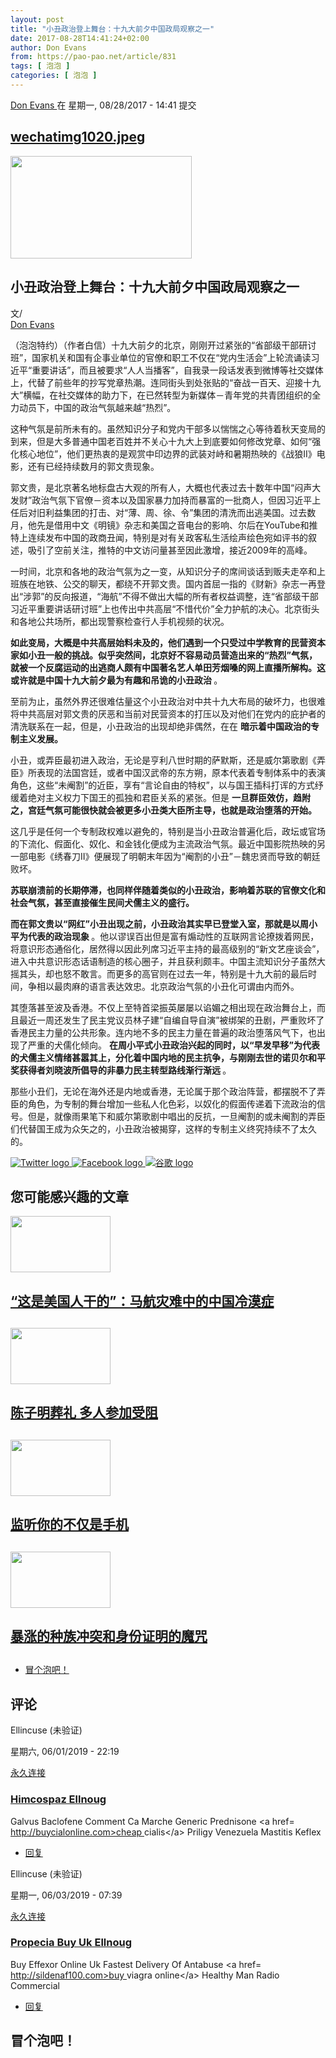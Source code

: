 ```yaml
---
layout: post
title: "小丑政治登上舞台：十九大前夕中国政局观察之一"
date: 2017-08-28T14:41:24+02:00
author: Don Evans
from: https://pao-pao.net/article/831
tags: [ 泡泡 ]
categories: [ 泡泡 ]
---
```


<section class="clearfix" id="content" role="main">
 <div class="region region-content">
  <div class="block block-system" id="block-system-main">
   <div class="content">
    <div about="/article/831" class="node node-pao-pao-article node-promoted node-sticky node-full view-mode-full clearfix" id="node-831" typeof="sioc:Item foaf:Document">
     <span class="rdf-meta element-hidden" content="小丑政治登上舞台：十九大前夕中国政局观察之一" property="dc:title">
     </span>
     <span class="rdf-meta element-hidden" content="2" datatype="xsd:integer" property="sioc:num_replies">
     </span>
     <div class="submitted">
      <span content="2017-08-28T14:41:24+02:00" datatype="xsd:dateTime" property="dc:date dc:created" rel="sioc:has_creator">
       <a about="/author/1552" class="username" datatype="" href="/author/1552" property="foaf:name" title="查看用户资料" typeof="sioc:UserAccount" xml:lang="">
        Don Evans
       </a>
       在 星期一, 08/28/2017 - 14:41 提交
      </span>
     </div>
     <div class="content">
      <div class="field field-name-field-image field-type-image field-label-hidden">
       <div class="field-items">
        <div class="field-item even">
         <div class="file file-image file-image-jpeg" id="file-1984--2">
          <h2 class="element-invisible">
           <a href="/file/1984">
            wechatimg1020.jpeg
           </a>
          </h2>
          <div class="content">
           <img alt="" height="164" src="https://pao-pao.net/sites/pao-pao.net/files/styles/article_detail/public/wechatimg1020.jpeg?itok=-DSBK_6M" title="" typeof="foaf:Image" width="290"/>
          </div>
         </div>
        </div>
       </div>
      </div>
      <div class="field field-name-title field-type-ds field-label-hidden">
       <div class="field-items">
        <div class="field-item even" property="dc:title">
         <h1 class="page-title">
          小丑政治登上舞台：十九大前夕中国政局观察之一
         </h1>
        </div>
       </div>
      </div>
      <div class="field-name-author">
       <div class="label-inline">
        文/
       </div>
       <a about="/author/1552" class="username" datatype="" href="/author/1552" property="foaf:name" title="查看用户资料" typeof="sioc:UserAccount" xml:lang="">
        Don Evans
       </a>
      </div>
      <div class="field field-name-body field-type-text-with-summary field-label-hidden">
       <div class="field-items">
        <div class="field-item even" property="content:encoded">
         <p>
          （泡泡特约）（作者白信）十九大前夕的北京，刚刚开过紧张的“省部级干部研讨班”，国家机关和国有企事业单位的官僚和职工不仅在“党内生活会”上轮流诵读习近平“重要讲话”，而且被要求“人人当播客”，自我录一段话发表到微博等社交媒体上，代替了前些年的抄写党章热潮。连同街头到处张贴的“奋战一百天、迎接十九大”横幅，在社交媒体的助力下，在已然转型为新媒体－青年党的共青团组织的全力动员下，中国的政治气氛越来越“热烈”。
         </p>
         <p>
          这种气氛是前所未有的。虽然知识分子和党内干部多以惴惴之心等待着秋天变局的到来，但是大多普通中国老百姓并不关心十九大上到底要如何修改党章、如何“强化核心地位”，他们更热衷的是观赏中印边界的武装对峙和暑期热映的《战狼II》电影，还有已经持续数月的郭文贵现象。
         </p>
         <p>
          郭文贵，是北京著名地标盘古大观的所有人，大概也代表过去十数年中国“闷声大发财”政治气氛下官僚－资本以及国家暴力加持而暴富的一批商人，但因习近平上任后对旧利益集团的打击、对“薄、周、徐、令”集团的清洗而出逃美国。过去数月，他先是借用中文《明镜》杂志和美国之音电台的影响、尔后在YouTube和推特上连续发布中国的政商丑闻，特别是对有关政客私生活绘声绘色宛如评书的叙述，吸引了空前关注，推特的中文访问量甚至因此激增，接近2009年的高峰。
         </p>
         <p>
          一时间，北京和各地的政治气氛为之一变，从知识分子的席间谈话到贩夫走卒和上班族在地铁、公交的聊天，都绕不开郭文贵。国内首屈一指的《财新》杂志一再登出“涉郭”的反向报道，“海航”不得不做出大幅的所有者权益调整，连“省部级干部习近平重要讲话研讨班”上也传出中共高层“不惜代价”全力护航的决心。北京街头和各地公共场所，都出现警察检查行人手机视频的状况。
         </p>
         <p>
          <strong>
           如此变局，大概是中共高层始料未及的，他们遇到一个只受过中学教育的民营资本家如小丑一般的挑战。似乎突然间，北京好不容易动员营造出来的“热烈”气氛，就被一个反腐运动的出逃商人颇有中国著名艺人单田芳烟嗓的网上直播所解构。这或许就是中国十九大前夕最为有趣和吊诡的小丑政治
          </strong>
          。
         </p>
         <p>
          至前为止，虽然外界还很难估量这个小丑政治对中共十九大布局的破坏力，也很难将中共高层对郭文贵的厌恶和当前对民营资本的打压以及对他们在党内的庇护者的清洗联系在一起，但是，小丑政治的出现却绝非偶然，在在
          <strong>
           暗示着中国政治的专制主义发展。
          </strong>
         </p>
         <p>
          小丑，或弄臣最初进入政治，无论是亨利八世时期的萨默斯，还是威尔第歌剧《弄臣》所表现的法国宫廷，或者中国汉武帝的东方朔，原本代表着专制体系中的表演角色，这些“未阉割”的近臣，享有“言论自由的特权”，以与国王插科打诨的方式纾缓着绝对主义权力下国王的孤独和君臣关系的紧张。但是
          <strong>
           一旦群臣效仿，趋附之，宫廷气氛可能很快就会被更多小丑类大臣所主导，也就是政治堕落的开始。
          </strong>
         </p>
         <p>
          这几乎是任何一个专制政权难以避免的，特别是当小丑政治普遍化后，政坛或官场的下流化、假面化、奴化、和金钱化便成为主流政治气氛。最近中国影院热映的另一部电影《绣春刀II》便展现了明朝末年因为“阉割的小丑”－魏忠贤而导致的朝廷败坏。
         </p>
         <p>
          <strong>
           苏联崩溃前的长期停滞，也同样伴随着类似的小丑政治，影响着苏联的官僚文化和社会气氛，甚至直接催生民间犬儒主义的盛行。
          </strong>
         </p>
         <p>
          <strong>
           而在郭文贵以“网红”小丑出现之前，小丑政治其实早已登堂入室，那就是以周小平为代表的政治现象
          </strong>
          。他以谬误百出但是富有煽动性的互联网言论撩拨着网民，将意识形态通俗化，居然得以因此列席习近平主持的最高级别的“新文艺座谈会”，进入中共意识形态话语制造的核心圈子，并且获利颇丰。中国主流知识分子虽然大摇其头，却也怒不敢言。而更多的高官则在过去一年，特别是十九大前的最后时间，争相以最肉麻的语言表达效忠。北京政治气氛的小丑化可谓由内而外。
         </p>
         <p>
          其堕落甚至波及香港。不仅上至特首梁振英屡屡以谄媚之相出现在政治舞台上，而且最近一周还发生了民主党议员林子建“自编自导自演”被绑架的丑剧，严重败坏了香港民主力量的公共形象。连内地不多的民主力量在普遍的政治堕落风气下，也出现了严重的犬儒化倾向。
          <strong>
           在周小平式小丑政治兴起的同时，以“早发早移”为代表的犬儒主义情绪甚嚣其上，分化着中国内地的民主抗争，与刚刚去世的诺贝尔和平奖获得者刘晓波所倡导的非暴力民主转型路线渐行渐远
          </strong>
          。
         </p>
         <p>
          那些小丑们，无论在海外还是内地或香港，无论属于那个政治阵营，都摆脱不了弄臣的角色，为专制的舞台增加一些私人化色彩，以奴化的假面传递着下流政治的信号。但是，就像雨果笔下和威尔第歌剧中唱出的反抗，一旦阉割的或未阉割的弄臣们代替国王成为众矢之的，小丑政治被揭穿，这样的专制主义终究持续不了太久的。
         </p>
        </div>
       </div>
      </div>
      <div class="field field-name-service-links-displays-group field-type-ds field-label-hidden">
       <div class="field-items">
        <div class="field-item even">
         <div class="service-links">
          <a class="service-links-twitter" href="https://twitter.com/share?url=https%3A//pao-pao.net/article/831&amp;text=%E5%B0%8F%E4%B8%91%E6%94%BF%E6%B2%BB%E7%99%BB%E4%B8%8A%E8%88%9E%E5%8F%B0%EF%BC%9A%E5%8D%81%E4%B9%9D%E5%A4%A7%E5%89%8D%E5%A4%95%E4%B8%AD%E5%9B%BD%E6%94%BF%E5%B1%80%E8%A7%82%E5%AF%9F%E4%B9%8B%E4%B8%80" rel="nofollow" title="Share this on Twitter">
           <img alt="Twitter logo" src="https://pao-pao.net/sites/pao-pao.net/themes/rnw_paopao/servicelinks/png/twitter.png" typeof="foaf:Image"/>
          </a>
          <a class="service-links-facebook" href="https://www.facebook.com/sharer.php?u=https%3A//pao-pao.net/article/831&amp;t=%E5%B0%8F%E4%B8%91%E6%94%BF%E6%B2%BB%E7%99%BB%E4%B8%8A%E8%88%9E%E5%8F%B0%EF%BC%9A%E5%8D%81%E4%B9%9D%E5%A4%A7%E5%89%8D%E5%A4%95%E4%B8%AD%E5%9B%BD%E6%94%BF%E5%B1%80%E8%A7%82%E5%AF%9F%E4%B9%8B%E4%B8%80" rel="nofollow" title="Share on Facebook">
           <img alt="Facebook logo" src="https://pao-pao.net/sites/pao-pao.net/themes/rnw_paopao/servicelinks/png/facebook.png" typeof="foaf:Image"/>
          </a>
          <a class="service-links-google" href="https://www.google.com/bookmarks/mark?op=add&amp;bkmk=https%3A//pao-pao.net/article/831&amp;title=%E5%B0%8F%E4%B8%91%E6%94%BF%E6%B2%BB%E7%99%BB%E4%B8%8A%E8%88%9E%E5%8F%B0%EF%BC%9A%E5%8D%81%E4%B9%9D%E5%A4%A7%E5%89%8D%E5%A4%95%E4%B8%AD%E5%9B%BD%E6%94%BF%E5%B1%80%E8%A7%82%E5%AF%9F%E4%B9%8B%E4%B8%80" rel="nofollow" title="Bookmark this post on Google">
           <img alt="谷歌 logo" src="https://pao-pao.net/sites/pao-pao.net/themes/rnw_paopao/servicelinks/png/google.png" typeof="foaf:Image"/>
          </a>
         </div>
        </div>
       </div>
      </div>
     </div>
     <div class="block block-views related" id="block-views-articles-related-block-1">
      <h2>
       您可能感兴趣的文章
      </h2>
      <div class="content">
       <div class="view view-articles-related view-id-articles_related view-display-id-block_1 related promoted view-dom-id-71f9b0c029ad1cbe49c98dea9bfaf7a4">
        <div class="view-content">
         <div class="views-row views-row-1 views-row-odd views-row-first">
          <div class="ds-2col node node-pao-pao-article node-promoted view-mode-home_promoted_block_ clearfix">
           <div class="group-left">
            <div class="field field-name-field-image field-type-image field-label-hidden">
             <div class="field-items">
              <div class="field-item even">
               <a href="/article/136">
                <img height="90" src="https://pao-pao.net/sites/pao-pao.net/files/styles/home_promoted/public/reporters_16982258.jpg?itok=ZkG6o0JO" typeof="foaf:Image" width="160"/>
               </a>
              </div>
             </div>
            </div>
           </div>
           <div class="group-right">
            <div class="field field-name-field-promotitle field-type-text field-label-hidden">
             <div class="field-items">
              <div class="field-item even">
               <h2>
                <a href="/article/136">
                 “这是美国人干的”：马航灾难中的中国冷漠症
                </a>
                <h2>
                </h2>
               </h2>
              </div>
             </div>
            </div>
           </div>
          </div>
         </div>
         <div class="views-row views-row-2 views-row-even">
          <div class="ds-2col node node-pao-pao-article node-promoted view-mode-home_promoted_block_ clearfix">
           <div class="group-left">
            <div class="field field-name-field-image field-type-image field-label-hidden">
             <div class="field-items">
              <div class="field-item even">
               <a href="/article/237">
                <img height="90" src="https://pao-pao.net/sites/pao-pao.net/files/styles/home_promoted/public/2_4.jpg?itok=-9hxlxbw" typeof="foaf:Image" width="160"/>
               </a>
              </div>
             </div>
            </div>
           </div>
           <div class="group-right">
            <div class="field field-name-field-promotitle field-type-text field-label-hidden">
             <div class="field-items">
              <div class="field-item even">
               <h2>
                <a href="/article/237">
                 陈子明葬礼 多人参加受阻
                </a>
                <h2>
                </h2>
               </h2>
              </div>
             </div>
            </div>
           </div>
          </div>
         </div>
         <div class="views-row views-row-3 views-row-odd">
          <div class="ds-2col node node-pao-pao-article node-promoted view-mode-home_promoted_block_ clearfix">
           <div class="group-left">
            <div class="field field-name-field-image field-type-image field-label-hidden">
             <div class="field-items">
              <div class="field-item even">
               <a href="/article/116">
                <img height="90" src="https://pao-pao.net/sites/pao-pao.net/files/styles/home_promoted/public/anp-4876624.jpg?itok=Zv7ENXtD" typeof="foaf:Image" width="160"/>
               </a>
              </div>
             </div>
            </div>
           </div>
           <div class="group-right">
            <div class="field field-name-field-promotitle field-type-text field-label-hidden">
             <div class="field-items">
              <div class="field-item even">
               <h2>
                <a href="/article/116">
                 监听你的不仅是手机
                </a>
                <h2>
                </h2>
               </h2>
              </div>
             </div>
            </div>
           </div>
          </div>
         </div>
         <div class="views-row views-row-4 views-row-even views-row-last">
          <div class="ds-2col node node-pao-pao-article node-promoted node-sticky view-mode-home_promoted_block_ clearfix">
           <div class="group-left">
            <div class="field field-name-field-image field-type-image field-label-hidden">
             <div class="field-items">
              <div class="field-item even">
               <a href="/article/836">
                <img height="90" src="https://pao-pao.net/sites/pao-pao.net/files/styles/home_promoted/public/wechatimg1085.jpeg?itok=CTppjaF1" typeof="foaf:Image" width="160"/>
               </a>
              </div>
             </div>
            </div>
           </div>
           <div class="group-right">
            <div class="field field-name-field-promotitle field-type-text field-label-hidden">
             <div class="field-items">
              <div class="field-item even">
               <h2>
                <a href="/article/836">
                 暴涨的种族冲突和身份证明的魔咒
                </a>
                <h2>
                </h2>
               </h2>
              </div>
             </div>
            </div>
           </div>
          </div>
         </div>
        </div>
       </div>
      </div>
     </div>
     <!-- /.block -->
     <ul class="links inline">
      <li class="comment-add first last active">
       <a class="active" href="/article/831#comment-form" title="分享您有关本文的看法与观点。">
        冒个泡吧！
       </a>
      </li>
     </ul>
     <div class="comment-wrapper" id="comments">
      <h2 class="title">
       评论
      </h2>
      <a id="comment-18024">
      </a>
      <div about="/comment/18024#comment-18024" class="comment comment-by-anonymous clearfix" typeof="sioc:Post sioct:Comment">
       <div class="attribution">
        <div class="comment-submitted">
         <p class="commenter-name">
          <span rel="sioc:has_creator">
           <span class="username" datatype="" property="foaf:name" typeof="sioc:UserAccount" xml:lang="">
            Ellincuse (未验证)
           </span>
          </span>
         </p>
         <p class="comment-time">
          <span content="2019-06-01T22:19:23+02:00" datatype="xsd:dateTime" property="dc:date dc:created">
           星期六, 06/01/2019 - 22:19
          </span>
         </p>
         <p class="comment-permalink">
          <a class="permalink" href="/comment/18024#comment-18024" rel="bookmark">
           永久连接
          </a>
         </p>
        </div>
       </div>
       <div class="comment-text">
        <div class="comment-arrow">
        </div>
        <h3 datatype="" property="dc:title">
         <a class="permalink" href="/comment/18024#comment-18024" rel="bookmark">
          Himcospaz Ellnoug
         </a>
        </h3>
        <div class="content">
         <span class="rdf-meta element-hidden" rel="sioc:reply_of" resource="/article/831">
         </span>
         <div class="field field-name-comment-body field-type-text-long field-label-hidden">
          <div class="field-items">
           <div class="field-item even" property="content:encoded">
            <p>
             Galvus Baclofene Comment Ca Marche Generic Prednisone  &lt;a href=
             <a href="http://buycialonline.com&gt;cheap">
              http://buycialonline.com&gt;cheap
             </a>
             cialis&lt;/a&gt; Priligy Venezuela Mastitis Keflex
            </p>
           </div>
          </div>
         </div>
        </div>
        <!-- /.content -->
        <ul class="links inline">
         <li class="comment-reply first last">
          <a href="/comment/reply/831/18024">
           回复
          </a>
         </li>
        </ul>
       </div>
       <!-- /.comment-text -->
      </div>
      <a id="comment-21001">
      </a>
      <div about="/comment/21001#comment-21001" class="comment comment-by-anonymous clearfix" typeof="sioc:Post sioct:Comment">
       <div class="attribution">
        <div class="comment-submitted">
         <p class="commenter-name">
          <span rel="sioc:has_creator">
           <span class="username" datatype="" property="foaf:name" typeof="sioc:UserAccount" xml:lang="">
            Ellincuse (未验证)
           </span>
          </span>
         </p>
         <p class="comment-time">
          <span content="2019-06-03T07:39:53+02:00" datatype="xsd:dateTime" property="dc:date dc:created">
           星期一, 06/03/2019 - 07:39
          </span>
         </p>
         <p class="comment-permalink">
          <a class="permalink" href="/comment/21001#comment-21001" rel="bookmark">
           永久连接
          </a>
         </p>
        </div>
       </div>
       <div class="comment-text">
        <div class="comment-arrow">
        </div>
        <h3 datatype="" property="dc:title">
         <a class="permalink" href="/comment/21001#comment-21001" rel="bookmark">
          Propecia Buy Uk Ellnoug
         </a>
        </h3>
        <div class="content">
         <span class="rdf-meta element-hidden" rel="sioc:reply_of" resource="/article/831">
         </span>
         <div class="field field-name-comment-body field-type-text-long field-label-hidden">
          <div class="field-items">
           <div class="field-item even" property="content:encoded">
            <p>
             Buy Effexor Online Uk Fastest Delivery Of Antabuse  &lt;a href=
             <a href="http://sildenaf100.com&gt;buy">
              http://sildenaf100.com&gt;buy
             </a>
             viagra online&lt;/a&gt; Healthy Man Radio Commercial
            </p>
           </div>
          </div>
         </div>
        </div>
        <!-- /.content -->
        <ul class="links inline">
         <li class="comment-reply first last">
          <a href="/comment/reply/831/21001">
           回复
          </a>
         </li>
        </ul>
       </div>
       <!-- /.comment-text -->
      </div>
      <h2 class="title comment-form">
       冒个泡吧！
      </h2>
     </div>
    </div>
   </div>
  </div>
  <!-- /.block -->
 </div>
 <!-- /.region -->
</section>

